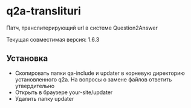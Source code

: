 q2a-translituri
===============

Патч, транслитерирующий url в системе Question2Answer

Текущая совместимая версия: 1.6.3

## Установка ##
* Скопировать папки qa-include и updater в корневую директорию установленного q2a.
На вопросы о замене файлов ответить утвердительно
* Открыть в браузере your-site/updater
* Удалить папку updater